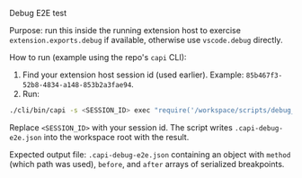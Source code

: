 Debug E2E test

Purpose: run this inside the running extension host to exercise `extension.exports.debug` if available, otherwise use `vscode.debug` directly.

How to run (example using the repo's `capi` CLI):

1. Find your extension host session id (used earlier). Example: `85b467f3-52b8-4834-a148-853b2a3fae94`.
2. Run:

```sh
./cli/bin/capi -s <SESSION_ID> exec "require('/workspace/scripts/debug_e2e_exec.js')"
```

Replace `<SESSION_ID>` with your session id. The script writes `.capi-debug-e2e.json` into the workspace root with the result.

Expected output file: `.capi-debug-e2e.json` containing an object with `method` (which path was used), `before`, and `after` arrays of serialized breakpoints.
